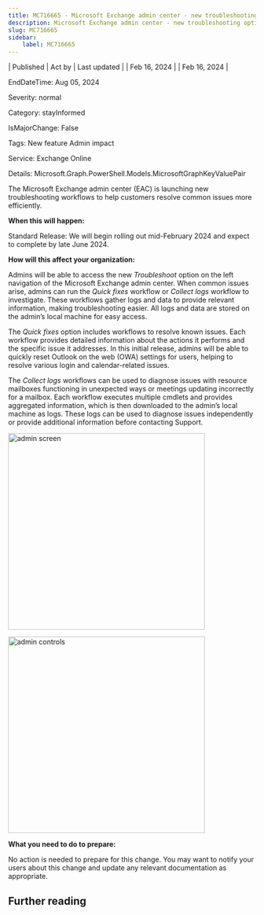 ```yaml
---
title: MC716665 - Microsoft Exchange admin center - new troubleshooting option
description: Microsoft Exchange admin center - new troubleshooting option
slug: MC716665
sidebar:
    label: MC716665
---
```



| Published | Act by | Last updated |
| Feb 16, 2024 |  | Feb 16, 2024 |

EndDateTime: Aug 05, 2024

Severity: normal

Category: stayInformed

IsMajorChange: False

Tags: New feature Admin impact

Service: Exchange Online

Details: Microsoft.Graph.PowerShell.Models.MicrosoftGraphKeyValuePair

<p>The Microsoft Exchange admin center (EAC) is launching new troubleshooting workflows to help customers resolve common issues more efficiently. </p><p><b>When this will happen:</b></p><p>Standard Release: We will begin rolling out mid-February 2024 and expect to complete by late June 2024.</p>

<p><b>How will this affect your organization:</b><br></p><p>Admins will be able to access the new <i>Troubleshoot </i>option on the left navigation of the Microsoft Exchange admin center. When common issues arise, admins can run the <i>Quick fixes</i> workflow or <i>Collect logs </i>workflow to investigate. These workflows gather logs and data to provide relevant information, making troubleshooting easier. All logs and data are stored on the admin’s local machine for easy access.</p><p>The <i>Quick fixes</i> option includes workflows to resolve known issues. Each workflow provides detailed information about the actions it performs and the specific issue it addresses.  In this initial release, admins will be able to quickly reset Outlook on the web (OWA) settings for users, helping to resolve various login and calendar-related issues.
</p><p>The <i>Collect logs</i> workflows can be used to diagnose issues with resource mailboxes functioning in unexpected ways or meetings updating incorrectly for a mailbox. Each workflow executes multiple cmdlets and provides aggregated information, which is then downloaded to the admin’s local machine as logs. These logs can be used to diagnose issues independently or provide additional information before contacting Support.</p><p><img src="https://img-prod-cms-rt-microsoft-com.akamaized.net/cms/api/am/imageFileData/RW1hqtx?ver=c7f0" alt="admin screen" style="width: 400px"></p><p><img src="https://img-prod-cms-rt-microsoft-com.akamaized.net/cms/api/am/imageFileData/RW1hGgM?ver=713a" style="width: 400px" alt="admin controls"><br></p><p><b>What you need to do to prepare:</b><br></p>
<p>No action is needed to prepare for this change. You may want to notify your users about this change and update any relevant documentation as appropriate.&nbsp;</p>

## Further reading
